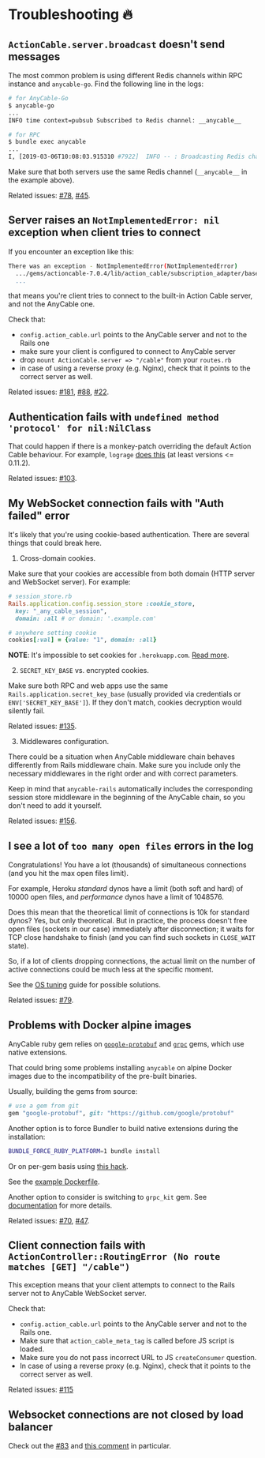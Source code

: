 # Troubleshooting 🔥

## `ActionCable.server.broadcast` doesn't send messages

The most common problem is using different Redis channels within RPC instance and `anycable-go`. Find the following line in the logs:

```sh
# for AnyCable-Go
$ anycable-go
...
INFO time context=pubsub Subscribed to Redis channel: __anycable__

# for RPC
$ bundle exec anycable
...
I, [2019-03-06T10:08:03.915310 #7922]  INFO -- : Broadcasting Redis channel: __anycable__
```

Make sure that both servers use the same Redis channel (`__anycable__` in the example above).

Related issues: [#78](https://github.com/anycable/anycable/issues/78), [#45](https://github.com/anycable/anycable/issues/45).

## Server raises an `NotImplementedError: nil` exception when client tries to connect

If you encounter an exception like this:

```sh
There was an exception - NotImplementedError(NotImplementedError)
  .../gems/actioncable-7.0.4/lib/action_cable/subscription_adapter/base.rb:22:in `unsubscribe':in
  ...
```

that means you're client tries to connect to the built-in Action Cable server, and not the AnyCable one.

Check that:

- `config.action_cable.url` points to the AnyCable server and not to the Rails one
- make sure your client is configured to connect to AnyCable server
- drop `mount ActionCable.server => "/cable"` from your `routes.rb`
- in case of using a reverse proxy (e.g. Nginx), check that it points to the correct server as well.

Related issues: [#181](https://github.com/orgs/anycable/discussions/181), [#88](https://github.com/anycable/anycable-rails/issues/88), [#22](https://github.com/anycable/anycable-rails/issues/22).

## Authentication fails with `undefined method 'protocol' for nil:NilClass`

That could happen if there is a monkey-patch overriding the default Action Cable behaviour. For example, `lograge` [does this](https://github.com/roidrage/lograge/pull/257#issuecomment-525690256) (at least versions <= 0.11.2).

Related issues: [#103](https://github.com/anycable/anycable-rails/issues/103).

## My WebSocket connection fails with "Auth failed" error

It's likely that you're using cookie-based authentication. There are several things that could break here.

1. Cross-domain cookies.

Make sure that your cookies are accessible from both domain (HTTP server and WebSocket server). For example:

```ruby
# session_store.rb
Rails.application.config.session_store :cookie_store,
  key: "_any_cable_session",
  domain: :all # or domain: '.example.com'

# anywhere setting cookie
cookies[:val] = {value: "1", domain: :all}
```

**NOTE**: It's impossible to set cookies for `.herokuapp.com`. [Read more](https://devcenter.heroku.com/articles/cookies-and-herokuapp-com).

2. `SECRET_KEY_BASE` vs. encrypted cookies.

Make sure both RPC and web apps use the same `Rails.application.secret_key_base` (usually provided via credentials or `ENV['SECRET_KEY_BASE']`).
If they don't match, cookies decryption would silently fail.

Related issues: [#135](https://github.com/anycable/anycable-rails/issues/135).

3. Middlewares configuration.

There could be a situation when AnyCable middleware chain behaves differently from Rails middleware chain.
Make sure you include only the necessary middlewares in the right order and with correct parameters.

Keep in mind that `anycable-rails` automatically includes the corresponding session store middleware in the beginning of the AnyCable chain, so you don't need to add it yourself.

Related issues: [#156](https://github.com/anycable/anycable-rails/issues/156).

## I see a lot of `too many open files` errors in the log

Congratulations! You have a lot (thousands) of simultaneous connections (and you hit the max open files limit).

For example, Heroku _standard_ dynos have a limit (both soft and hard) of 10000 open files, and _performance_ dynos have a limit of 1048576.

Does this mean that the theoretical limit of connections is 10k for standard dynos? Yes, but only theoretical.
But in practice, the process doesn't free open files (sockets in our case) immediately after disconnection; it waits for TCP close handshake to finish (and you can find such sockets in `CLOSE_WAIT` state).

So, if a lot of clients dropping connections, the actual limit on the number of active connections could be much less at the specific moment.

See the [OS tuning](anycable-go/os_tuning.md) guide for possible solutions.

Related issues: [#79](https://github.com/anycable/anycable-rails/issues/79).

## Problems with Docker alpine images

AnyCable ruby gem relies on [`google-protobuf`](https://rubygems.org/gems/google-protobuf) and [`grpc`](https://rubygems.org/gems/grpc) gems, which use native extensions.

That could bring some problems installing `anycable` on alpine Docker images due to the incompatibility
of the pre-built binaries.

Usually, building the gems from source:

```ruby
# use a gem from git
gem "google-protobuf", git: "https://github.com/google/protobuf"
```

Another option is to force Bundler to build native extensions during the installation:

```sh
BUNDLE_FORCE_RUBY_PLATFORM=1 bundle install
```

Or on per-gem basis using [this hack](https://github.com/grpc/grpc/issues/21514#issuecomment-581417788).

See the [example Dockerfile](https://github.com/anycable/anycable/blob/master/etc/Dockerfile.alpine).

Another option to consider is switching to `grpc_kit` gem. See [documentation](./ruby/configuration.md#alternative-grpc-implementations) for more details.

Related issues: [#70](https://github.com/anycable/anycable-rails/issues/70), [#47](https://github.com/anycable/anycable/issues/47).

## Client connection fails with `ActionController::RoutingError (No route matches [GET] "/cable")`

This exception means that your client attempts to connect to the Rails server not to AnyCable WebSocket server.

Check that:

- `config.action_cable.url` points to the AnyCable server and not to the Rails one.
- Make sure that `action_cable_meta_tag` is called before JS script is loaded.
- Make sure you do not pass incorrect URL to JS `createConsumer` question.
- In case of using a reverse proxy (e.g. Nginx), check that it points to the correct server as well.

Related issues: [#115](https://github.com/anycable/anycable-rails/issues/115)

## Websocket connections are not closed by load balancer

Check out the [#83](https://github.com/anycable/anycable-go/issues/83) and [this comment](https://github.com/anycable/anycable-go/issues/83#issuecomment-597769178) in particular.
